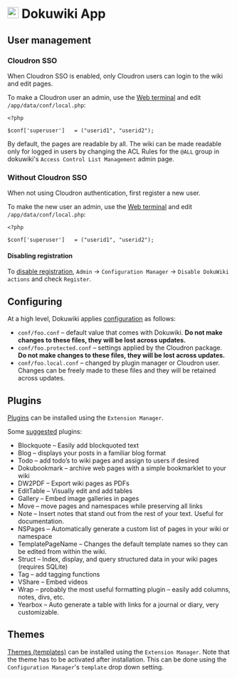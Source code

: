 # <img src="/documentation/img/dokuwiki-logo.png" width="25px"> Dokuwiki App

## User management

### Cloudron SSO

When Cloudron SSO is enabled, only Cloudron users can login to the wiki and
edit pages. 

To make a Cloudron user an admin, use the [Web terminal](/documentation//documentation/apps#web-terminal)
and edit `/app/data/conf/local.php`:

```
<?php

$conf['superuser']   = ("userid1", "userid2");
```

By default, the pages are readable by all. The wiki can be made readable
only for logged in users by changing the ACL Rules for the `@ALL` group
in dokuwiki's `Access Control List Management` admin page.

### Without Cloudron SSO

When not using Cloudron authentication, first register a new user.

To make the new user an admin, use the [Web terminal](/documentation//documentation/apps#web-terminal)
and edit `/app/data/conf/local.php`:

```
<?php

$conf['superuser']   = ("userid1", "userid2");
```

#### Disabling registration

To [disable registration](https://www.dokuwiki.org/faq:regdisable), `Admin` -> `Configuration Manager` -> `Disable DokuWiki actions`
and check `Register`.

## Configuring

At a high level, Dokuwiki applies [configuration](https://www.dokuwiki.org/config) as follows:

* `conf/foo.conf` – default value that comes with Dokuwiki. **Do not make changes to these files, they will be lost across updates.**
* `conf/foo.protected.conf` – settings applied by the Cloudron package. **Do not make changes to these files, they will be lost across updates.**
* `conf/foo.local.conf` – changed by plugin manager or Cloudron user. Changes can be freely made to these files and they will be retained across updates.

## Plugins

[Plugins](https://www.dokuwiki.org/plugins) can be installed using the `Extension Manager`.

Some [suggested](http://diyfuturism.com/index.php/2018/01/01/how-to-set-up-a-personal-wiki-with-configuration-for-common-use-cases-like-recipes-and-journaling/) plugins:

* Blockquote – Easily add blockquoted text
* Blog – displays your posts in a familiar blog format
* Todo – add todo’s to wiki pages and assign to users if desired
* Dokubookmark – archive web pages with a simple bookmarklet to your wiki
* DW2PDF – Export wiki pages as PDFs
* EditTable – Visually edit and add tables
* Gallery – Embed image galleries in pages
* Move – move pages and namespaces while preserving all links
* Note – Insert notes that stand out from the rest of your text. Useful for documentation.
* NSPages – Automatically generate a custom list of pages in your wiki or namespace
* TemplatePageName – Changes the default template names so they can be edited from within the wiki.
* Struct – Index, display, and query structured data in your wiki pages (requires SQLite)
* Tag – add tagging functions
* VShare – Embed videos
* Wrap – probably the most useful formatting plugin – easily add columns, notes, divs, etc.
* Yearbox – Auto generate a table with links for a journal or diary, very customizable.

## Themes

[Themes (templates)](https://www.dokuwiki.org/template) can be installed using the `Extension Manager`.
Note that the theme has to be activated after installation. This can be done using the `Configuration Manager`'s
`template` drop down setting.

